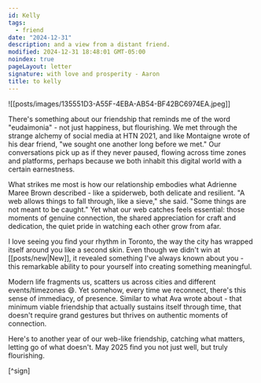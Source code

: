 ```yaml
---
id: Kelly
tags:
  - friend
date: "2024-12-31"
description: and a view from a distant friend.
modified: 2024-12-31 18:48:01 GMT-05:00
noindex: true
pageLayout: letter
signature: with love and prosperity - Aaron
title: to kelly
---
```


![[posts/images/135551D3-A55F-4EBA-AB54-BF42BC6974EA.jpeg]]

There's something about our friendship that reminds me of the word "eudaimonia" - not just happiness, but flourishing.
We met through the strange alchemy of social media at HTN 2021, and like Montaigne wrote of his dear friend, "we sought one another long before we met."
Our conversations pick up as if they never paused, flowing across time zones and platforms, perhaps because we both inhabit this digital world with a certain earnestness.

What strikes me most is how our relationship embodies what Adrienne Maree Brown described - like a spiderweb, both delicate and resilient. "A web allows things to fall through, like a sieve," she said. "Some things are not meant to be caught."
Yet what our web catches feels essential: those moments of genuine connection, the shared appreciation for craft and dedication, the quiet pride in watching each other grow from afar.

I love seeing you find your rhythm in Toronto, the way the city has wrapped itself around you like a
second skin. Even though we didn't win at [[posts/new|New]], it revealed something I've always known about you - this
remarkable ability to pour yourself into creating something meaningful.

Modern life fragments us, scatters us across cities and different events/timezones :smile:.
Yet somehow, every time we reconnect, there's this sense of immediacy, of presence. Similar to what Ava wrote about - that minimum viable friendship that actually sustains itself through time,
that doesn't require grand gestures but thrives on authentic moments of connection.

Here's to another year of our web-like friendship, catching what matters, letting go of what doesn't. May 2025 find you not just well, but truly flourishing.

[^sign]
